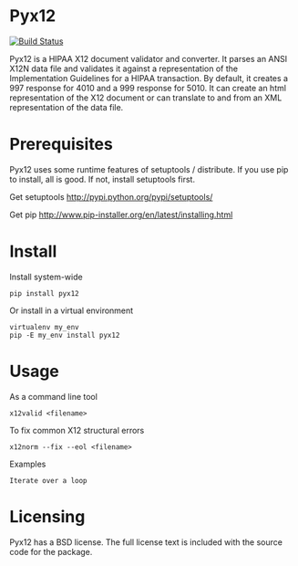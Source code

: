 # Pyx12

[![Build Status](https://travis-ci.org/azoner/pyx12.png?branch=master)](https://travis-ci.org/azoner/pyx12)
<!-- [![Coverage Status](https://coveralls.io/repos/azoner/pyx12/badge.png?branch=master)](https://coveralls.io/r/azoner/pyx12?branch=master) -->

Pyx12 is a HIPAA X12 document validator and converter.  It parses an ANSI X12N data file and validates it against a representation of the Implementation Guidelines for a HIPAA transaction.  By default, it creates a 997 response for 4010 and a 999 response for 5010. It can create an html representation of the X12 document or can translate to and from an XML representation of the data file. 

# Prerequisites

Pyx12 uses some runtime features of setuptools / distribute.  If you use pip to install, all is good.  If not, install setuptools first.

Get setuptools <http://pypi.python.org/pypi/setuptools/>

Get pip <http://www.pip-installer.org/en/latest/installing.html>

# Install

Install system-wide

    pip install pyx12

Or install in a virtual environment

    virtualenv my_env
    pip -E my_env install pyx12


# Usage

As a command line tool

    x12valid <filename>

To fix common X12 structural errors

    x12norm --fix --eol <filename>

Examples

    Iterate over a loop

# Licensing

Pyx12 has a BSD license. The full license text is included with the source code for the package. 
